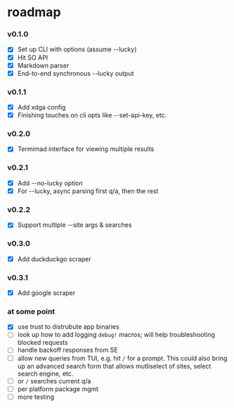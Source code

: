# roadmap

### v0.1.0
 - [x] Set up CLI with options (assume --lucky)
 - [x] Hit SO API
 - [x] Markdown parser
 - [x] End-to-end synchronous --lucky output

### v0.1.1
 - [x] Add xdga config
 - [x] Finishing touches on cli opts like --set-api-key, etc.

### v0.2.0
 - [x] Termimad interface for viewing multiple results

### v0.2.1
 - [x] Add --no-lucky option
 - [x] For --lucky, async parsing first q/a, then the rest

### v0.2.2
 - [x] Support multiple --site args & searches

### v0.3.0
 - [x] Add duckduckgo scraper

### v0.3.1
 - [x] Add google scraper

### at some point
 - [x] use trust to distrubute app binaries
 - [ ] look up how to add logging `debug!` macros; will help troubleshooting blocked requests
 - [ ] handle backoff responses from SE
 - [ ] allow new queries from TUI, e.g. hit `/` for a prompt. This could
 also bring up an advanced search form that allows mutliselect of sites, select
 search engine, etc.
 - [ ] or `/` searches current q/a
 - [ ] per platform package mgmt
 - [ ] more testing
